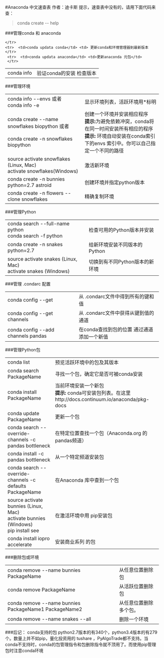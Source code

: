 #Anaconda  中文速查表
作者：迪卡斯
提示，速查表中没有的，请用下面代码来查：
> conda create -- help

###管理conda 和 anaconda

<table>
    <tr>
        <td>conda info  </td> <td>验证conda的安装 检查版本</td>
      
    </tr>
    <tr>  <td>conda updata conda</td> <td> 更新conda和环境管理器到最新版本
    </tr>
     <tr>  <td>conda updata anaconda</td> <td>更新anaconda 元包</td> 
     </tr>     
</table>

###管理环境
<table>
	<tr>
	<td>conda info --envs 或者 <br>
	 conda info -e</td><td>显示环境列表，活跃环境用*标明</td>
	</tr>
	<tr>
	<td>conda create   --name snowflakes  biopython    或者<br> <br>  conda create -n snowflakes biopython </td><td>创建一个环境并安装相应程序<br> <strong>提示:</strong>为避免依赖冲突，conda将在同一时间安装所有相应的程序<br><strong>提示:</strong> 环境自动安装在conda索引下的envs 索引中。你可以自己指定一个不同的路径</td>
	</tr>
	<tr>
	<td>source activate snowflakes (Linux, Mac)<br>activate snowflakes(Windows)</td><td>激活新环境</td>
	</tr>
	<tr>
	<td>conda create -n bunnies python=2.7 astroid</td><td>创建环境并指定python版本</td>
	</tr>
	<tr>
	<td>conda create -n flowers --clone snowflakes</td><td>精确复制环境</td>
	</tr>
</table>
 
###管理Python
<table>
	<tr>
	<td>conda search --full-name python <br>conda search -f python
</td><td>检查可用的Python版本并安装</td>
	</tr>
	<tr>
	<td>conda create -n snakes python=2.7
	</td><td>给新环境安装不同版本的Python</td>
	</tr>
	<tr>
	<td>source activate snakes (Linux, Mac) <br>activate snakes (Windows)</td><td>切换到有不同Python版本的新环境</td>
	</tr>
</table>

###管理 .condarc 配置
<table>
	<tr>
	<td>conda config --get</td><td>从 .condarc文件中得到所有的键和值</td>
	</tr>
	<tr>
	<td>conda config --get channels</td><td>从 .condarc文件中获得从键到值的通道</td>
	</tr>
	<tr>
	<td>conda config --add channels pandas</td><td>在conda查找到包的位置 通过通道添加一个新值</td>
</table>
###管理Python包
<table>
	<tr>
	<td>conda list</td><td>预览活跃环境中的包及其版本</td>
	</tr>
	<tr>
	<td>conda search PackageName</td><td>寻找一个包，确定它是否可被conda安装</td>
	</tr>
	<tr>
	<td>conda install PackageName </td><td>当前环境安装一个新包<br><strong>提示:</strong> conda可安装包列表。在这里http://docs.continuum.io/anaconda/pkg-docs
	 </td>
	</tr>
	<tr>
	<td>conda update PackageName</td><td>更新一个包</td>
	</tr>
	<tr>
	<td>conda search --override-channels -c pandas bottleneck</td><td>在特定位置查找一个包（Anaconda.org 的pandas频道）</td>
	</tr>
	<tr>
	<td>conda install -c pandas bottleneck</td><td>从一个特定频道安装包</td>
	</tr>
	<tr>
	<td>conda search --override-channels -c defaults PackageName</td><td>在Anaconda 库中查到一个包</td>
	</tr>
	<tr>
	<td>source activate bunnies (Linux, Mac)<br>
	activate bunnies (Windows)<br>
	pip install see</td><td>在激活环境中用 pip安装包</td>
	</tr>
	<tr>
	<td>conda install iopro accelerate</td><td>安装商业系列 的包</td>
	</tr>
</table>
###删除包或环境
<table>
	<tr>
	<td>conda remove --name bunnies PackageName</td><td>从任意位置删除包</td>
	</tr>
	<tr>
	<td>conda remove PackageName</td><td>从活跃位置删除包</td>
	</tr>
	<tr>
	<td>conda remove --name bunnies PackageName1 PackageName2</td><td>从任意位置删除多个包。</td>
	</tr>
	<tr>
	<td>conda remove --name snakes --all</td><td>删除一个环境</td>
	</tr>
	</table>

###后记： 
conda支持的包 python2.7版本的有340个，python3.4版本的有279个。数量上并不如pip，量化投资用的 tushare ，PyAlgoTrade都不支持。当conda不支持时，conda的包管理指令和包删除指令就不顶用了。而使用pip管理包时注意conda环境
